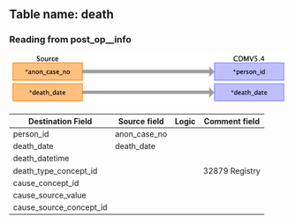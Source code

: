 ## Table name: death

### Reading from post_op__info

![](md_files/image13.png)

| Destination Field | Source field | Logic | Comment field |
| --- | --- | --- | --- |
| person_id | anon_case_no |  |  |
| death_date | death_date |  |  |
| death_datetime |  |  |  |
| death_type_concept_id |  |  | 32879	Registry |
| cause_concept_id |  |  |  |
| cause_source_value |  |  |  |
| cause_source_concept_id |  |  |  |

